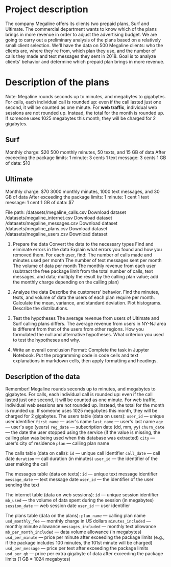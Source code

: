 # Project description

The company Megaline offers its clients two prepaid plans, Surf and Ultimate. The commercial department wants to know which of the plans brings in more revenue in order to adjust the advertising budget.
We are going to carry out a preliminary analysis of the plans based on a relatively small client selection. We'll have the data on 500 Megaline clients: who the clients are, where they're from, which plan they use, and the number of calls they made and text messages they sent in 2018. Goal is to analyze clients' behavior and determine which prepaid plan brings in more revenue.  

# Description of the plans

Note: Megaline rounds seconds up to minutes, and megabytes to gigabytes. For calls, each individual call is rounded up: even if the call lasted just one second, it will be counted as one minute. For **web traffic**, individual web sessions are not rounded up. Instead, the total for the month is rounded up. If someone uses 1025 megabytes this month, they will be charged for 2 gigabytes.

## Surf
Monthly charge: $20
500 monthly minutes, 50 texts, and 15 GB of data
After exceeding the package limits:
1 minute: 3 cents
1 text message: 3 cents
1 GB of data: $10
## Ultimate
Monthly charge: $70
3000 monthly minutes, 1000 text messages, and 30 GB of data
After exceeding the package limits:
1 minute: 1 cent
1 text message: 1 cent
1 GB of data: $7

File path:
/datasets/megaline_calls.csv Download dataset
/datasets/megaline_internet.csv Download dataset
/datasets/megaline_messages.csv Download dataset
/datasets/megaline_plans.csv Download dataset
/datasets/megaline_users.csv Download dataset

1. Prepare the data
Convert the data to the necessary types
Find and eliminate errors in the data
Explain what errors you found and how you removed them.
For each user, find:
The number of calls made and minutes used per month
The number of text messages sent per month
The volume of data per month
The monthly revenue from each user (subtract the free package limit from the total number of calls, text messages, and data; multiply the result by the calling plan value; add the monthly charge depending on the calling plan)

2. Analyze the data
Describe the customers' behavior. Find the minutes, texts, and volume of data the users of each plan require per month. Calculate the mean, variance, and standard deviation. Plot histograms. Describe the distributions.
3. Test the hypotheses
The average revenue from users of Ultimate and Surf calling plans differs.
The average revenue from users in NY-NJ area is different from that of the users from other regions.
How you formulated the null and alternative hypotheses.
What criterion you used to test the hypotheses and why.
4. Write an overall conclusion 
Format: Complete the task in Jupyter Notebook. Put the programming code in code cells and text explanations in markdown cells, then apply formatting and headings.


## Description of the data
Remember! Megaline rounds seconds up to minutes, and megabytes to gigabytes. For calls, each individual call is rounded up: even if the call lasted just one second, it will be counted as one minute. For web traffic, individual web sessions are not rounded up. Instead, the total for the month is rounded up. If someone uses 1025 megabytes this month, they will be charged for 2 gigabytes.
The users table (data on users):
`user_id` — unique user identifier
`first_name` — user's name
`last_name` — user's last name
`age` — user's age (years)
`reg_date` — subscription date (dd, mm, yy)
`churn_date` — the date the user stopped using the service (if the value is missing, the calling plan was being used when this database was extracted)
`city` — user's city of residence
`plan` — calling plan name

The calls table (data on calls):
`id` — unique call identifier
`call_date` — call date
`duration` — call duration (in minutes)
`user_id` — the identifier of the user making the call

The messages table (data on texts):
`id` — unique text message identifier
`message_date` — text message date
`user_id` — the identifier of the user sending the text

The internet table (data on web sessions):
`id` — unique session identifier
`mb_used` — the volume of data spent during the session (in megabytes)
`session_date` — web session date
`user_id` — user identifier

The plans table (data on the plans):
`plan_name` — calling plan name
`usd_monthly_fee` — monthly charge in US dollars
`minutes_included` — monthly minute allowance
`messages_included` — monthly text allowance
`mb_per_month_included` — data volume allowance (in megabytes)
`usd_per_minute` — price per minute after exceeding the package limits (e.g., if the package includes 100 minutes, the 101st minute will be charged)
`usd_per_message` — price per text after exceeding the package limits
`usd_per_gb` — price per extra gigabyte of data after exceeding the package limits (1 GB = 1024 megabytes)
